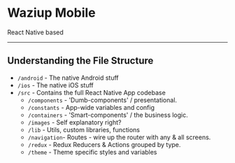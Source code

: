 
# Waziup Mobile
React Native based

---

## Understanding the File Structure

- `/android` - The native Android stuff
- `/ios` - The native iOS stuff
- `/src` - Contains the full React Native App codebase
  - `/components` - 'Dumb-components' / presentational.
  - `/constants` - App-wide variables and config
  - `/containers` - 'Smart-components' / the business logic.
  - `/images` - Self explanatory right?
  - `/lib` - Utils, custom libraries, functions
  - `/navigation`- Routes - wire up the router with any & all screens.
  - `/redux` - Redux Reducers & Actions grouped by type.
  - `/theme` - Theme specific styles and variables
